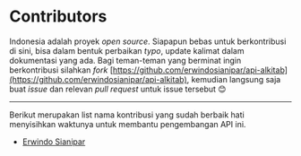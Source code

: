 # Contributors

 Indonesia adalah proyek *open source*. Siapapun bebas untuk berkontribusi di sini, bisa dalam bentuk perbaikan *typo*, update kalimat dalam dokumentasi yang ada. Bagi teman-teman yang berminat ingin berkontribusi silahkan *fork* [https://github.com/erwindosianipar/api-alkitab](https://github.com/erwindosianipar/api-alkitab), kemudian langsung saja buat *issue* dan relevan *pull request* untuk issue tersebut 😊

---

Berikut merupakan list nama kontribusi yang sudah berbaik hati menyisihkan waktunya untuk membantu pengembangan API ini.

- [Erwindo Sianipar](https://erwindosianipar.me)
